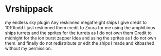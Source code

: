 # Vrshippack
my endless sky plugin
Any reskinned megafreight ships I give credit to 1010todd I just reskinned them
credit to Zoura for me using the amphibious ships turrets and the sprites for the turrets as I do not own them
Credit to midnight for the ion burst zapper Idea and using the sprites as I do not own them. 
and finally do not redistribute or edit the ships I made and kitbashed without my permission.
